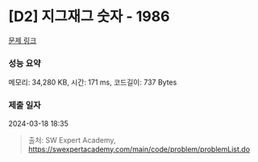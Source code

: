# [D2] 지그재그 숫자 - 1986 

[문제 링크](https://swexpertacademy.com/main/code/problem/problemDetail.do?contestProbId=AV5PxmBqAe8DFAUq) 

### 성능 요약

메모리: 34,280 KB, 시간: 171 ms, 코드길이: 737 Bytes

### 제출 일자

2024-03-18 18:35



> 출처: SW Expert Academy, https://swexpertacademy.com/main/code/problem/problemList.do